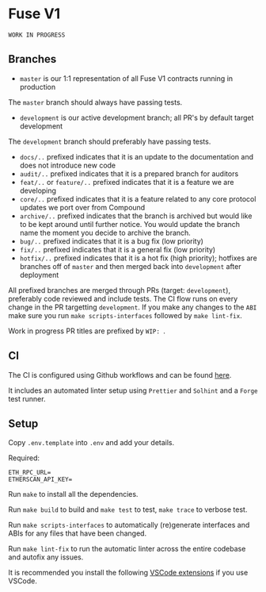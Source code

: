 # Fuse V1

```
WORK IN PROGRESS
```

## Branches

- `master` is our 1:1 representation of all Fuse V1 contracts running in production

The `master` branch should always have passing tests.

- `development` is our active development branch; all PR's by default target development

The `development` branch should preferably have passing tests.

- `docs/..` prefixed indicates that it is an update to the documentation and does not introduce new code
- `audit/..` prefixed indicates that it is a prepared branch for auditors
- `feat/..` or `feature/..` prefixed indicates that it is a feature we are developing
- `core/..` prefixed indicates that it is a feature related to any core protocol updates we port over from Compound
- `archive/..` prefixed indicates that the branch is archived but would like to be kept around until further notice. You would update the branch name the moment you decide to archive the branch.
- `bug/..` prefixed indicates that it is a bug fix (low priority)
- `fix/..` prefixed indicates that it is a general fix (low priority)
- `hotfix/..` prefixed indicates that it is a hot fix (high priority); hotfixes are branches off of `master` and then merged back into `development` after deployment

All prefixed branches are merged through PRs (target: `development`), preferably code reviewed and include tests. The CI flow runs on every change in the PR targetting `development`. If you make any changes to the `ABI` make sure you run `make scripts-interfaces` followed by `make lint-fix`.

Work in progress PR titles are prefixed by `WIP: `.

## CI

The CI is configured using Github workflows and can be found [here](https://github.com/Rari-Capital/fuse-v1/blob/development/.github/workflows/ci.yml).

It includes an automated linter setup using `Prettier` and `Solhint` and a `Forge` test runner.

## Setup

Copy `.env.template` into `.env` and add your details.

Required:

```
ETH_RPC_URL=
ETHERSCAN_API_KEY=
```

Run `make` to install all the dependencies.

Run `make build` to build and `make test` to test, `make trace` to verbose test.

Run `make scripts-interfaces` to automatically (re)generate interfaces and ABIs for any files that have been changed.

Run `make lint-fix` to run the automatic linter across the entire codebase and autofix any issues.

It is recommended you install the following [VSCode extensions](.vscode/extensions.json) if you use VSCode.
